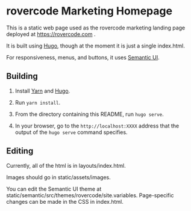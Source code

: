 # rovercode Marketing Homepage

This is a static web page used as the rovercode marketing landing page deployed at https://rovercode.com .

It is built using [Hugo](https://gohugo.io/), though at the moment it is just a single index.html.

For responsiveness, menus, and buttons, it uses [Semantic UI](https://semantic-ui.com/).

## Building

1. Install [Yarn](https://yarnpkg.com/en/docs/install) and [Hugo](https://gohugo.io/getting-started/installing/).

2. Run `yarn install`.

3. From the directory containing this README, run `hugo serve`.

4. In your browser, go to the `http://localhost:XXXX` address that the output of the `hugo serve` command specifies.

## Editing

Currently, all of the html is in layouts/index.html.

Images should go in static/assets/images.

You can edit the Semantic UI theme at static/semantic/src/themes/rovercode/site.variables. Page-specific changes can be made in the CSS in index.html.

